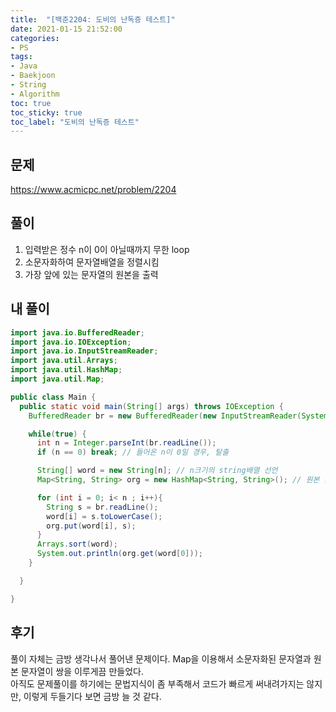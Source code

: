 ```yaml
---
title:  "[백준2204: 도비의 난독증 테스트]"
date: 2021-01-15 21:52:00
categories:
- PS 
tags:
- Java
- Baekjoon
- String
- Algorithm
toc: true
toc_sticky: true
toc_label: "도비의 난독증 테스트"
---
```

## 문제
<https://www.acmicpc.net/problem/2204>


## 풀이
1. 입력받은 정수 n이 0이 아닐때까지 무한 loop
2. 소문자화하여 문자열배열을 정렬시킴
3. 가장 앞에 있는 문자열의 원본을 출력

## 내 풀이
```java
import java.io.BufferedReader;
import java.io.IOException;
import java.io.InputStreamReader;
import java.util.Arrays;
import java.util.HashMap;
import java.util.Map;

public class Main {
  public static void main(String[] args) throws IOException {
    BufferedReader br = new BufferedReader(new InputStreamReader(System.in));

    while(true) {
      int n = Integer.parseInt(br.readLine());
      if (n == 0) break; // 들어온 n이 0일 경우, 탈출

      String[] word = new String[n]; // n크기의 string배열 선언
      Map<String, String> org = new HashMap<String, String>(); // 원본 문자열과 소문자화한 문자열을 위한 Map

      for (int i = 0; i< n ; i++){
        String s = br.readLine();
        word[i] = s.toLowerCase();
        org.put(word[i], s);
      }
      Arrays.sort(word);
      System.out.println(org.get(word[0]));
    }

  }

}

```
## 후기
풀이 자체는 금방 생각나서 풀어낸 문제이다. Map을 이용해서 소문자화된 문자열과 원본 문자열이 쌍을 이루게끔 만들었다.  
아직도 문제풀이를 하기에는 문법지식이 좀 부족해서 코드가 빠르게 써내려가지는 않지만, 이렇게 두들기다 보면 금방 늘 것 같다. 
  